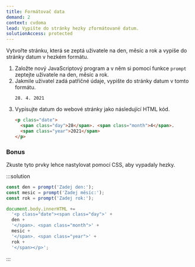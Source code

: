 ```yaml
---
title: Formátovač data
demand: 2
context: cvdoma
lead: Vypište do stránky hezky zformátované datum.
solutionAccess: protected
---
```


Vytvořte stránku, která se zeptá uživatele na den, měsíc a rok a vypíše do stránky datum v hezkém formátu.

1. Založte nový JavaScriptový program a v něm si pomocí funkce `prompt` zeptejte uživatele na den, měsíc a rok.
1. Jakmile uživatel zadá patřičné údaje, vypište do stránky datum v tomto formátu.
   ```text
   28. 4. 2021
   ```
1. Vypisujte datum do webové stránky jako následující HTML kód.
   ```html
   <p class="date">
     <span class="day">28</span>. <span class="month">4</span>.
     <span class="year">2021</span>
   </p>
   ```

### Bonus

Zkuste tyto prvky lehce nastylovat pomocí CSS, aby vypadaly hezky.

:::solution

```js
const den = prompt('Zadej den:');
const mesic = prompt('Zadej měsíc:');
const rok = prompt('Zadej rok:');

document.body.innerHTML +=
  '<p class="date"><span class="day">' +
  den +
  '</span>. <span class="month">' +
  mesic +
  '</span>. <span class="year">' +
  rok +
  '</span></p>';
```

:::
